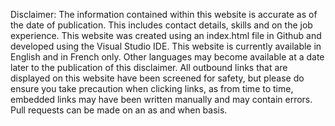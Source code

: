 Disclaimer: The information contained within this website is accurate as of the date of publication. This includes contact details, skills and on the job experience.
This website was created using an index.html file in Github and developed using the Visual Studio IDE.
This website is currently available in English and in French only. Other languages may become available at a date later to the publication of this disclaimer.
All outbound links that are displayed on this website have been screened for safety, but please do ensure you take precaution when clicking links, as from time to time, embedded links may have been written manually and may contain errors.
Pull requests can be made on an as and when basis.
